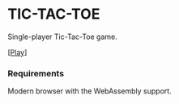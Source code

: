 # TIC-TAC-TOE

Single-player Tic-Tac-Toe game. 

[[Play](https://krcs.github.io/tic-tac-toe/)]

### Requirements

Modern browser with the WebAssembly support.

